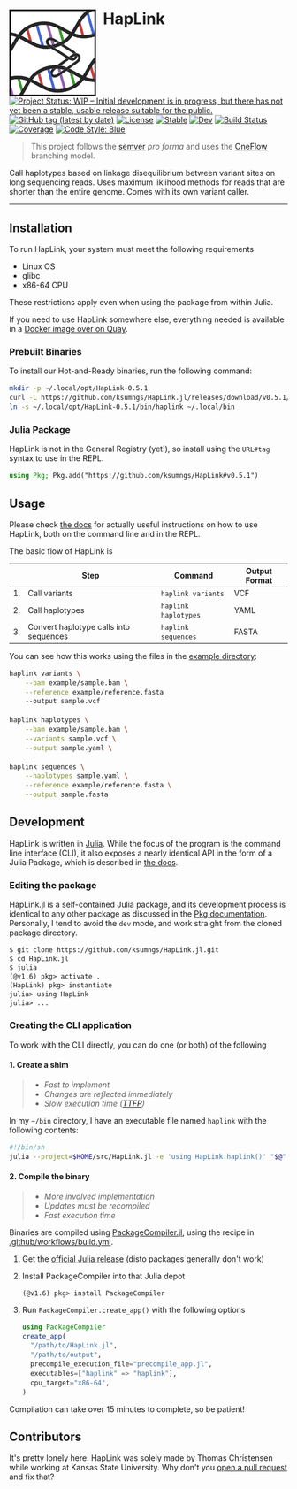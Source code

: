 
# <img src="./docs/src/assets/logo.png" style="border: 3px solid; float: left; margin: auto 2.5% auto 0" width="30%" > HapLink

[![Project Status: WIP – Initial development is in progress, but there has not yet been a stable, usable release suitable for the public.](https://www.repostatus.org/badges/latest/wip.svg)](https://www.repostatus.org/#wip)
[![GitHub tag (latest by date)](https://img.shields.io/github/v/tag/ksumngs/HapLink.jl?label=version)](https://github.com/ksumngs/HapLink.jl/blob/master/CHANGELOG.md)
[![License](https://img.shields.io/github/license/ksumngs/HapLink.jl)](https://github.com/ksumngs/HapLink.jl/)
[![Stable](https://img.shields.io/badge/docs-stable-blue.svg)](https://ksumngs.github.io/HapLink.jl/stable)
[![Dev](https://img.shields.io/badge/docs-dev-blue.svg)](https://ksumngs.github.io/HapLink.jl/dev)
[![Build Status](https://github.com/ksumngs/HapLink.jl/workflows/CI/badge.svg)](https://github.com/ksumngs/HapLink.jl/actions)
[![Coverage](https://codecov.io/gh/ksumngs/HapLink.jl/branch/master/graph/badge.svg)](https://codecov.io/gh/ksumngs/HapLink.jl)
[![Code Style: Blue](https://img.shields.io/badge/code%20style-blue-4495d1.svg)](https://github.com/invenia/BlueStyle)

> This project follows the [semver] _pro forma_ and uses the [OneFlow]
> branching model.

Call haplotypes based on linkage disequilibrium between variant sites on long
sequencing reads. Uses maximum liklihood methods for reads that are shorter than
the entire genome. Comes with its own variant caller.

***

## Installation

To run HapLink, your system must meet the following requirements

- Linux OS
- glibc
- x86-64 CPU

These restrictions apply even when using the package from within Julia.

If you need to use HapLink somewhere else, everything needed is available in a
[Docker image over on Quay].

### Prebuilt Binaries

To install our Hot-and-Ready binaries, run the following command:

```bash
mkdir -p ~/.local/opt/HapLink-0.5.1
curl -L https://github.com/ksumngs/HapLink.jl/releases/download/v0.5.1/HapLink-v0.5.1_linux.x86_64.tar.gz | tar xzv -C ~/.local/opt/HapLink-0.5.1
ln -s ~/.local/opt/HapLink-0.5.1/bin/haplink ~/.local/bin
```

### Julia Package

HapLink is not in the General Registry (yet!), so install using the `URL#tag`
syntax to use in the REPL.

```julia
using Pkg; Pkg.add("https://github.com/ksumngs/HapLink#v0.5.1")
```

## Usage

Please check [the docs] for actually useful instructions on how to use HapLink,
both on the command line and in the REPL.

The basic flow of HapLink is

|     | Step                                   | Command              | Output Format |
| --- | -------------------------------------- | -------------------- | ------------- |
| 1.  | Call variants                          | `haplink variants`   | VCF           |
| 2.  | Call haplotypes                        | `haplink haplotypes` | YAML          |
| 3.  | Convert haplotype calls into sequences | `haplink sequences`  | FASTA         |

You can see how this works using the files in the [example directory]:

```bash
haplink variants \
    --bam example/sample.bam \
    --reference example/reference.fasta
    --output sample.vcf

haplink haplotypes \
    --bam example/sample.bam \
    --variants sample.vcf \
    --output sample.yaml \

haplink sequences \
    --haplotypes sample.yaml \
    --reference example/reference.fasta \
    --output sample.fasta
```

## Development

HapLink is written in [Julia]. While the focus of the program is the command
line interface (CLI), it also exposes a nearly identical API in the form of a
Julia Package, which is described in [the docs].

### Editing the package

HapLink.jl is a self-contained Julia package, and its development process is
identical to any other package as discussed in the [Pkg documentation].
Personally, I tend to avoid the `dev` mode, and work straight from the cloned
package directory.

```shellsession
$ git clone https://github.com/ksumngs/HapLink.jl.git
$ cd HapLink.jl
$ julia
(@v1.6) pkg> activate .
(HapLink) pkg> instantiate
julia> using HapLink
julia> ...
```

### Creating the CLI application

To work with the CLI directly, you can do one (or both) of the following

#### 1. Create a shim

> - _Fast to implement_
> - _Changes are reflected immediately_
> - _Slow execution time ([TTFP])_

In my `~/bin` directory, I have an executable file named `haplink` with the
following contents:

```bash
#!/bin/sh
julia --project=$HOME/src/HapLink.jl -e 'using HapLink.haplink()' "$@"
```

#### 2. Compile the binary

> - _More involved implementation_
> - _Updates must be recompiled_
> - _Fast execution time_

Binaries are compiled using [PackageCompiler.jl], using the recipe in [.github/workflows/build.yml].

1. Get the [official Julia release] (disto packages generally don't work)
2. Install PackageCompiler into that Julia depot

    ```shellsession
    (@v1.6) pkg> install PackageCompiler
    ```

3. Run `PackageCompiler.create_app()` with the following options

    ```julia
    using PackageCompiler
    create_app(
      "/path/to/HapLink.jl",
      "/path/to/output",
      precompile_execution_file="precompile_app.jl",
      executables=["haplink" => "haplink"],
      cpu_target="x86-64",
    )
    ```

Compilation can take over 15 minutes to complete, so be patient!

## Contributors

It's pretty lonely here: HapLink was solely made by Thomas Christensen while
working at Kansas State University. Why don't you [open a pull request] and fix
that?

[semver]: https://semver.org
[OneFlow]: https://www.endoflineblog.com/oneflow-a-git-branching-model-and-workflow
[Docker image over on Quay]: https://quay.io/repository/millironx/julia_bam-readcounts
[the docs]: https://ksumngs.github.io/HapLink.jl/stable
[example directory]: https://github.com/ksumngs/HapLink.jl/tree/master/example
[Julia]: https://julialang.org
[Pkg documentation]: https://pkgdocs.julialang.org/v1/managing-packages/#developing
[TTFP]: https://viralinstruction.com/posts/badjulia/#compile_time_latency
[PackageCompiler.jl]: https://julialang.github.io/PackageCompiler.jl/stable/apps.html
[.github/workflows/build.yml]: https://github.com/ksumngs/HapLink.jl/blob/master/.github/workflows/build.yml
[official Julia release]: https://julialang.org/downloads/
[open a pull request]: https://github.com/ksumngs/HapLink.jl/compare
